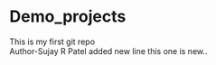 # Demo_projects
This is my first git repo
<br>
Author-Sujay R Patel
added new line
this one is new..